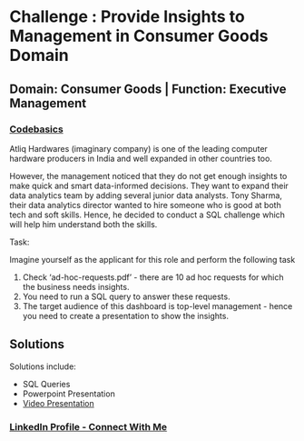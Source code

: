 # Challenge : Provide Insights to Management in Consumer Goods Domain

## Domain:  Consumer Goods | Function: Executive Management

### <a href="https://codebasics.io/challenge/codebasics-resume-project-challenge">Codebasics</a>

Atliq Hardwares (imaginary company) is one of the leading computer hardware producers in India and well expanded in other countries too.


However, the management noticed that they do not get enough insights to make quick and smart data-informed decisions. They want to expand their data analytics team by adding several junior data analysts. Tony Sharma, their data analytics director wanted to hire someone who is good at both tech and soft skills. Hence, he decided to conduct a SQL challenge which will help him understand both the skills.


Task:  


Imagine yourself as the applicant for this role and perform the following task

1.    Check ‘ad-hoc-requests.pdf’ - there are 10 ad hoc requests for which the business needs insights.
2.    You need to run a SQL query to answer these requests. 
3.    The target audience of this dashboard is top-level management - hence you need to create a presentation to show the insights.


## Solutions
Solutions include:
- SQL Queries
- Powerpoint Presentation
- <a href="https://drive.google.com/file/d/110ZwjUbXyWgPMGLO7KmUb3Q6zlzShvQ5/view?usp=sharing">Video Presentation</a>


### <a href="https://www.linkedin.com/in/amit-vikram-raj-883460207/">LinkedIn Profile - Connect With Me</a>
